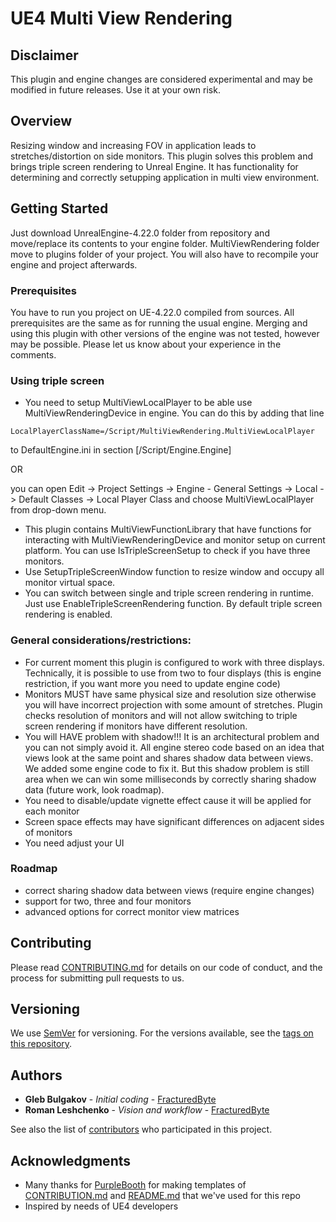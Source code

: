 # UE4 Multi View Rendering

## Disclaimer
This plugin and engine changes are considered experimental and may be modified in future releases. Use it at your own risk.

## Overview

Resizing window and increasing FOV in application leads to stretches/distortion on side monitors. This plugin solves this problem and brings triple screen rendering to Unreal Engine. It has functionality for determining and correctly setupping application in multi view environment.

## Getting Started

Just download UnrealEngine-4.22.0 folder from repository and move/replace its contents to your engine folder. MultiViewRendering folder move to plugins folder of your project. You will also have to recompile your engine and project afterwards.

### Prerequisites

You have to run you project on UE-4.22.0 compiled from sources. All prerequisites are the same as for running the usual engine. Merging and using this plugin with other versions of the engine was not tested, however may be possible. Please let us know about your experience in the comments.

### Using triple screen

- You need to setup MultiViewLocalPlayer to be able use MultiViewRenderingDevice in engine.
You can do this by adding that line
```
LocalPlayerClassName=/Script/MultiViewRendering.MultiViewLocalPlayer
```
to DefaultEngine.ini in section [/Script/Engine.Engine]

OR

you can open Edit -> Project Settings -> Engine - General Settings -> Local -> Default Classes -> Local Player Class and choose MultiViewLocalPlayer from drop-down menu.
- This plugin contains MultiViewFunctionLibrary that have functions for interacting with MultiViewRenderingDevice and monitor setup on current platform. You can use IsTripleScreenSetup to check if you have three monitors.
- Use SetupTripleScreenWindow function to resize window and occupy all monitor virtual space.
- You can switch between single and triple screen rendering in runtime. Just use EnableTripleScreenRendering function. By default triple screen rendering is enabled.

### General considerations/restrictions:
- For current moment this plugin is configured to work with three displays. Technically, it is possible to use from two to four displays (this is engine restriction, if you want more you need to update engine code)
- Monitors MUST have same physical size and resolution size otherwise you will have incorrect projection with some amount of stretches. Plugin checks resolution of monitors and will not allow switching to triple screen rendering if monitors have different resolution.
- You will HAVE problem with shadow!!! It is an architectural problem and you can not simply avoid it. All engine stereo code based on an idea that views look at the same point and shares shadow data between views. We added some engine code to fix it. But this shadow problem is still area when we can win some milliseconds by correctly sharing shadow data (future work, look roadmap).
- You need to disable/update vignette effect cause it will be applied for each monitor
- Screen space effects may have significant differences on adjacent sides of monitors
- You need adjust your UI

### Roadmap

- correct sharing shadow data between views (require engine changes)
- support for two, three and four monitors
- advanced options for correct monitor view matrices

## Contributing

Please read [CONTRIBUTING.md](Documentation/CONTRIBUTING.md) for details on our code of conduct, and the process for submitting pull requests to us.

## Versioning

We use [SemVer](http://semver.org/) for versioning. For the versions available, see the [tags on this repository](https://github.com/fracturedbyte/UE4-MaterialBlending/tags). 

## Authors

* **Gleb Bulgakov** - *Initial coding* - [FracturedByte](https://github.com/BulgakovGleb)
* **Roman Leshchenko** - *Vision and workflow* - [FracturedByte](https://github.com/mazatracker)

See also the list of [contributors](https://github.com/fracturedbyte/UE4-MultiViewRendering/contributors) who participated in this project.

## Acknowledgments

* Many thanks for [PurpleBooth](https://gist.github.com/PurpleBooth/) for making templates of [CONTRIBUTION.md](https://gist.github.com/PurpleBooth/b24679402957c63ec426) and [README.md](https://gist.github.com/PurpleBooth/109311bb0361f32d87a2) that we've used for this repo
* Inspired by needs of UE4 developers
